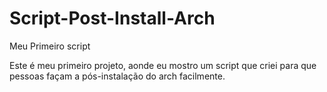 # Script-Post-Install-Arch
Meu Primeiro script

Este é meu primeiro projeto, aonde eu mostro
um script que criei para que pessoas façam a pós-instalação do arch
facilmente.
